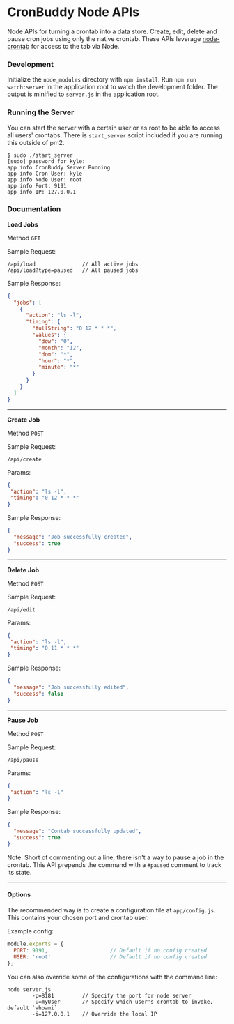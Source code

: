 # CronBuddy Node APIs
Node APIs for turning a crontab into a data store. Create, edit, delete and pause cron jobs using only the native crontab. These APIs leverage [node-crontab](https://github.com/dachev/node-crontab) for access to the tab via Node.

### Development
Initialize the `node_modules` directory with `npm install`.
Run `npm run watch:server` in the application root to watch the development folder. The output is minified to `server.js` in the application root.

### Running the Server
You can start the server with a certain user or as root to be able to access all users' crontabs. There is `start_server` script included if you are running this outside of pm2.

```
$ sudo ./start_server 
[sudo] password for kyle: 
app info CronBuddy Server Running
app info Cron User: kyle
app info Node User: root
app info Port: 9191
app info IP: 127.0.0.1
```

### Documentation

**Load Jobs**

Method `GET`

Sample Request:
```
/api/load               // All active jobs
/api/load?type=paused   // All paused jobs
```

Sample Response:
```json
{
  "jobs": [
    {
      "action": "ls -l",
      "timing": {
        "fullString": "0 12 * * *",
        "values": {
          "dow": "0",
          "month": "12",
          "dom": "*",
          "hour": "*",
          "minute": "*"
        }
      }
    }
  ]
}
```

------
**Create Job**

Method `POST`

Sample Request:
```
/api/create
```

Params:
```json
{
 "action": "ls -l",
 "timing": "0 12 * * *"
}
```

Sample Response:
```json
{
  "message": "Job successfully created",
  "success": true
}
```

------
**Delete Job**

Method `POST`

Sample Request:
```
/api/edit
```

Params:
```json
{
 "action": "ls -l",
 "timing": "0 11 * * *"
}
```

Sample Response:
```json
{
  "message": "Job successfully edited",
  "success": false
}
```

------
**Pause Job**

Method `POST`

Sample Request:
```
/api/pause
```

Params:
```json
{
 "action": "ls -l"
}
```

Sample Response:
```json
{
  "message": "Contab successfully updated",
  "success": true
}
```

Note: Short of commenting out a line, there isn't a way to pause a job in the crontab. This API prepends the command with a `#paused` comment to track its state.

------

#### Options
The recommended way is to create a configuration file at `app/config.js`. This contains your chosen port and crontab user.

Example config:
```js
module.exports = {
  PORT: 9191,                    // Default if no config created
  USER: 'root'                   // Default if no config created
};
```

You can also override some of the configurations with the command line:
```
node server.js 
        -p=8181         // Specify the port for node server
        -u=myUser       // Specify which user's crontab to invoke, default `whoami`
        -i=127.0.0.1    // Override the local IP
```
